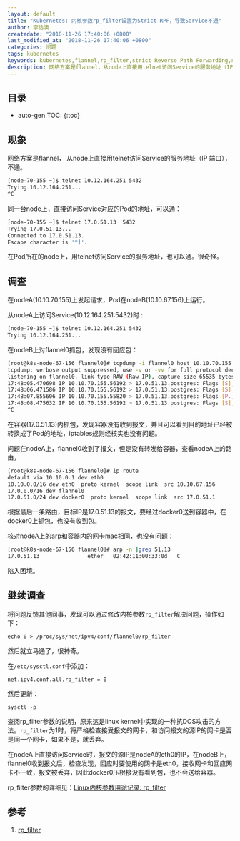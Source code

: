 ```yaml
---
layout: default
title: "Kubernetes: 内核参数rp_filter设置为Strict RPF，导致Service不通"
author: 李佶澳
createdate: "2018-11-26 17:40:06 +0800"
last_modified_at: "2018-11-26 17:40:06 +0800"
categories: 问题
tags: kubernetes
keywords: kubernetes,flannel,rp_filter,strict Reverse Path Forwarding,strict RPF
description: 网络方案是flannel，从node上直接用telnet访问Service的服务地址（IP 端口），不通
---
```


## 目录
* auto-gen TOC:
{:toc}

## 现象

网络方案是flannel， 从node上直接用telnet访问Service的服务地址（IP 端口），不通。

```bash
[node-70-155 ~]$ telnet 10.12.164.251 5432
Trying 10.12.164.251...
^C
```

同一台node上，直接访问Service对应的Pod的地址，可以通：

```bash
[node-70-155 ~]$ telnet 17.0.51.13  5432
Trying 17.0.51.13...
Connected to 17.0.51.13.
Escape character is '^]'.
```

在Pod所在的node上，用telnet访问Service的服务地址，也可以通。很奇怪。

## 调查

在nodeA(10.10.70.155)上发起请求，Pod在nodeB(10.10.67.156)上运行。

从nodeA上访问Service(10.12.164.251:5432)时 :

```bash
[node-70-155 ~]$ telnet 10.12.164.251 5432
Trying 10.12.164.251...
```

在nodeB上对flannel0抓包，发现没有回应包：

```bash
[root@k8s-node-67-156 flannel0]# tcpdump -i flannel0 host 10.10.70.155
tcpdump: verbose output suppressed, use -v or -vv for full protocol decode
listening on flannel0, link-type RAW (Raw IP), capture size 65535 bytes
17:48:05.470698 IP 10.10.70.155.56192 > 17.0.51.13.postgres: Flags [S], seq 2778311576, win 28280, options [mss 1414,sackOK,TS val 844872206 ecr 0,nop,wscale 7], length 0
17:48:06.471586 IP 10.10.70.155.56192 > 17.0.51.13.postgres: Flags [S], seq 2778311576, win 28280, options [mss 1414,sackOK,TS val 844873208 ecr 0,nop,wscale 7], length 0
17:48:07.855606 IP 10.10.70.155.55820 > 17.0.51.13.postgres: Flags [P.], seq 2472621440:2472621762, ack 1631278827, win 314, options [nop,nop,TS val 844874592 ecr 2559804523], length 322
17:48:08.475632 IP 10.10.70.155.56192 > 17.0.51.13.postgres: Flags [S], seq 2778311576, win 28280, options [mss 1414,sackOK,TS val 844875212 ecr 0,nop,wscale 7], length 0
^C
```

在容器(17.0.51.13)内抓包，发现容器没有收到报文，并且可以看到目的地址已经被转换成了Pod的地址，iptables规则经核实也没有问题。

问题在nodeA上，flannel0收到了报文，但是没有转发给容器，查看nodeA上的路由，

```bash
[root@k8s-node-67-156 flannel0]# ip route
default via 10.10.0.1 dev eth0
10.10.0.0/16 dev eth0  proto kernel  scope link  src 10.10.67.156
17.0.0.0/16 dev flannel0
17.0.51.0/24 dev docker0  proto kernel  scope link  src 17.0.51.1
```

根据最后一条路由，目标IP是17.0.51.13的报文，要经过docker0送到容器中，在docker0上抓包，也没有收到包。

核对nodeA上的arp和容器内的网卡mac相同，也没有问题：

```bash
[root@k8s-node-67-156 flannel0]# arp -n |grep 51.13
17.0.51.13               ether   02:42:11:00:33:0d   C                     docker0
```

陷入困境。

## 继续调查

将问题反馈其他同事，发现可以通过修改内核参数`rp_filter`解决问题，操作如下：

	echo 0 > /proc/sys/net/ipv4/conf/flannel0/rp_filter

然后就立马通了，很神奇。

在`/etc/sysctl.conf`中添加：

	net.ipv4.conf.all.rp_filter = 0

然后更新：

	sysctl -p

查阅rp_filter参数的说明，原来这是linux kernel中实现的一种抗DOS攻击的方法。`rp_filter`为1时，将严格检查接受报文的网卡，和访问报文的源IP的网卡是否是同一个网卡，如果不是，就丢弃。

在nodeA上直接访问Service时，报文的源IP是nodeA的eth0的IP，在nodeB上，flannel0收到报文后，检查发现，回应时要使用的网卡是eth0，接收网卡和回应网卡不一致，报文被丢弃，因此docker0压根接没有看到包，也不会送给容器。

rp_filter参数的详细见：[Linux内核参数用途记录: rp_filter][1]

## 参考

1. [rp_filter][1]

[1]: https://www.lijiaocn.com/%E6%8A%80%E5%B7%A7/2018/11/26/linux-kernel-parameters.html#rp_filter "rp_filter"
